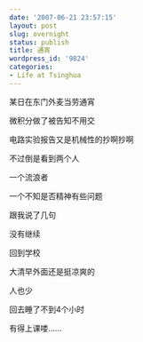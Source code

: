```yaml
---
date: '2007-06-21 23:57:15'
layout: post
slug: overnight
status: publish
title: 通宵
wordpress_id: '9824'
categories:
- Life at Tsinghua
---
```


某日在东门外麦当劳通宵


微积分做了被告知不用交


电路实验报告又是机械性的抄啊抄啊


不过倒是看到两个人


一个流浪者


一个不知是否精神有些问题


跟我说了几句


没有继续


回到学校


大清早外面还是挺凉爽的


人也少


回去睡了不到4个小时


有得上课喽……
